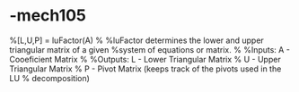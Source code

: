 # -mech105

%[L,U,P] = luFactor(A)
%
%luFactor determines the lower and upper triangular matrix of a given
%system of equations or matrix.
% 
%Inputs: A - Cooeficient Matrix
%
%Outputs: L - Lower Triangular Matrix
%         U - Upper Triangular Matrix
%         P - Pivot Matrix (keeps track of the pivots used in the LU
%         decomposition)
